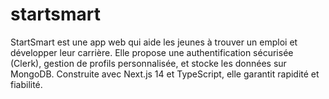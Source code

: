 # startsmart
StartSmart est une app web qui aide les jeunes à trouver un emploi et développer leur carrière. Elle propose une authentification sécurisée (Clerk), gestion de profils personnalisée, et stocke les données sur MongoDB. Construite avec Next.js 14 et TypeScript, elle garantit rapidité et fiabilité.
